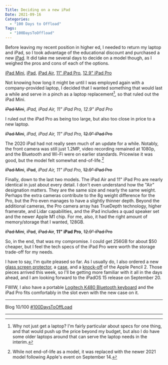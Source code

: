 ```yaml
---
Title: Deciding on a new iPad
Date: 2021-09-16
Categories: 
  - "100 Days to Offload"
Tags: 
  - "100DaysToOffload"
---
```


Before leaving my recent position in higher ed, I needed to return my laptop and iPad, so I took advantage of the educational discount and purchased a new [iPad](https://www.apple.com/ipad/). It did take me several days to decide on a model though, as I weighed the pros and cons of each of the options. 

[iPad Mini](https://www.apple.com/ipad-mini/), [iPad](https://www.apple.com/ipad-10.2/), [iPad Air](https://www.apple.com/ipad-air/), [11" iPad Pro](https://www.apple.com/ipad-pro/), [12.9" iPad Pro](https://www.apple.com/ipad-pro/)

Not knowing how long it might be until I was employed again with a company-provided laptop, I decided that I wanted something that would last a while and serve in a pinch as a laptop replacement[^1], so that ruled out the iPad Mini. 

~~iPad Mini~~, *iPad, iPad Air, 11" iPad Pro, 12.9" iPad Pro*

I ruled out the iPad Pro as being too large, but also too close in price to a new laptop.

~~iPad Mini~~, *iPad, iPad Air, 11" iPad Pro,* ~~12.9" iPad Pro~~

The 2020 iPad had not really seen much of an update for a while. Notably, the front camera was still just 1.2MP, video recording remained at 1080p, and the Bluetooth and Wi-Fi were on earlier standards. Pricewise it was good, but the model felt somewhat end-of-life.[^2]

~~iPad Mini~~, ~~iPad~~, *iPad Air, 11" iPad Pro,* ~~12.9" iPad Pro~~

Finally, down to the last two models. The iPad Air and 11" iPad Pro are nearly identical in just about every detail. I don't even understand how the "Air" designation matters. They are the same size and nearly the same weight. Perhaps the extra cameras contribute to the 8g weight difference for the Pro, but the Pro even manages to have a slightly thinner depth. Beyond the additional cameras, the Pro camera array has TrueDepth technology, higher framerate, and Lidar capabilities, and the iPad includes a quad speaker set and the newer Apple M1 chip. For me, also, it had the right amount of memory/storage that I wanted, 128GB.

~~iPad Mini~~, ~~iPad~~, ~~iPad Air~~, **11" iPad Pro**, ~~12.9" iPad Pro~~

So, in the end, that was my compromise. I could get 256GB for about $50 cheaper, but I feel the tech specs of the iPad Pro were worth the storage trade-off for my needs.

I have to say, I'm quite pleased so far. As I usually do, I also ordered a new [glass screen protector](https://smile.amazon.com/dp/B08ZHLT5HJ/ref=cm_sw_em_r_mt_dp_AV2BZEC054A94JMCV6DN?_encoding=UTF8&psc=1), a [case](https://smile.amazon.com/dp/B08VRQPG4H/ref=cm_sw_em_r_mt_dp_VFZVXGDWB38JYETR0S5Y?_encoding=UTF8&psc=1), and a [knock-off](https://smile.amazon.com/dp/B098GVM6GG/ref=cm_sw_em_r_mt_dp_254GQN0WM8K70T8X6SP4?_encoding=UTF8&psc=1) of the Apple Pencil 2. Those pieces arrived this week, so I'll be getting more familiar with it all in the days ahead, and I am looking forward to the iPadOS 15 release on September 20.

FWIW, I also have a portable [Logitech K480 Bluetooth keyboard](https://smile.amazon.com/dp/B00MUTWLW4/ref=cm_sw_em_r_mt_dp_QPWG6SXYA17Q260CF1HY) and the iPad Pro fits comfortably in the slot even with the new case on it.

***
Blog 10/100 [#100DaysToOffLoad](https://100daystooffload.com)

***
[^1]: Why not just get a laptop? I'm fairly particular about specs for one thing, and that would push up the price beyond my budget, but also I do have some older laptops around that can serve the laptop needs in the interim.
[^2]: While not end-of-life as a model, it was replaced with the newer 2021 model following Apple's event on September 14.
